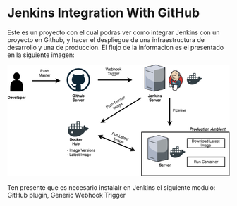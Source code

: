 # Jenkins Integration With GitHub

Este es un proyecto con el cual podras ver como integrar Jenkins con un proyecto en Github, y hacer el despliegue de una infraestructura de desarrollo y una de produccion. El flujo de la informacion es el presentado en la siguiente imagen:

![](markdown_images/Diagrama_Jenkins.png)

Ten presente que es necesario instalalr en Jenkins el siguiente modulo: GitHub plugin, Generic Webhook Trigger